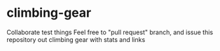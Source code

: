 # climbing-gear
Collaborate test things Feel free to "pull request" branch, and issue this repository  out climbing gear with stats and links
